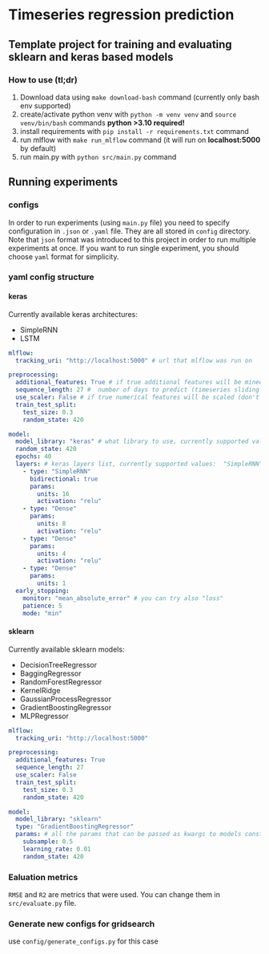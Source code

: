 # Timeseries regression prediction
## Template project for training and evaluating sklearn and keras based models

### How to use (tl;dr)
1. Download data using `make download-bash` command (currently only bash env supported)
2. create/activate python venv with `python -m venv venv` and `source venv/bin/bash` commands **python >3.10 required!**
3. install requirements with `pip install -r requirements.txt` command
4. run mlflow with `make run_mlflow` command (it will run on __localhost:5000__ by default)
5. run main.py with `python src/main.py` command

## Running experiments
### configs 
In order to run experiments (using `main.py` file) you need to specify configuration in `.json` or `.yaml` file. They are all stored in `config` directory.  
Note that `json` format was introduced to this project in order to run multiple experiments at once. If you want to run single experiment, you should choose `yaml` format for simplicity.

### yaml config structure
#### keras
Currently available keras architectures:
- SimpleRNN
- LSTM

```yaml
mlflow:
  tracking_uri: "http://localhost:5000" # url that mlflow was run on

preprocessing:
  additional_features: True # if true additional features will be mined
  sequence_length: 27 #  number of days to predict (timeseries sliding window size)
  use_scaler: False # if true numerical features will be scaled (don't worry, there's no data leak, test and train data scaled separately).
  train_test_split:
    test_size: 0.3
    random_state: 420

model:
  model_library: "keras" # what library to use, currently supported values:  "keras" and "sklearn"
  random_state: 420
  epochs: 40
  layers: # keras layers list, currently supported values:  "SimpleRNN" and "LSTM" and "Dense". You can remove or add more/fewer layers here.
    - type: "SimpleRNN"
      bidirectional: true
      params:
        units: 16
        activation: "relu"
    - type: "Dense"
      params:
        units: 8
        activation: "relu"
    - type: "Dense"
      params:
        units: 4
        activation: "relu"
    - type: "Dense"
      params:
        units: 1
  early_stopping:
    monitor: "mean_absolute_error" # you can try also "loss"
    patience: 5
    mode: "min"
```
#### sklearn
Currently available sklearn models:
- DecisionTreeRegressor
- BaggingRegressor
- RandomForestRegressor
- KernelRidge
- GaussianProcessRegressor
- GradientBoostingRegressor
- MLPRegressor

```yaml
mlflow:
  tracking_uri: "http://localhost:5000"

preprocessing:
  additional_features: True
  sequence_length: 27
  use_scaler: False
  train_test_split:
    test_size: 0.3
    random_state: 420

model:
  model_library: "sklearn"
  type: "GradientBoostingRegressor"
  params: # all the params that can be passed as kwargs to models constructor (like this: GradientBoostingRegressor(**params))
    subsample: 0.5
    learning_rate: 0.01
    random_state: 420
```

### Ealuation metrics
`RMSE` and `R2` are metrics that were used. You can change them in `src/evaluate.py` file.

### Generate new configs for gridsearch
use `config/generate_configs.py` for this case
